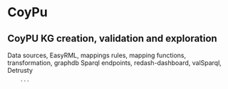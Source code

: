 # CoyPu
## CoyPU KG creation, validation and exploration
Data sources, EasyRML, mappings rules, mapping functions, transformation, graphdb
Sparql endpoints, redash-dashboard, valSparql, Detrusty


        ```




